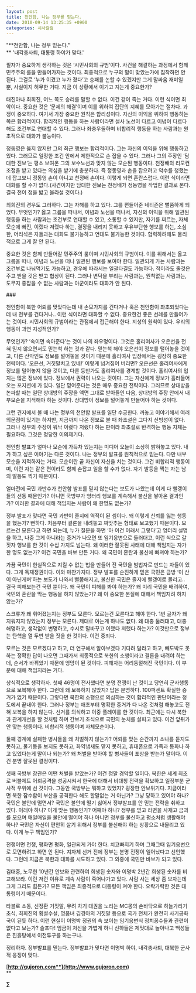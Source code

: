 ```yaml
---
layout: post
title: 천안함, 나는 정부를 믿는다.
date: 2010-09-14 13:25:35 +0900
categories: 시사칼럼
---
```

"**천안함, 나는 정부 믿는다."  
** '내각총사퇴, 대통령 하야가 맞다.'

  


필자가 중요하게 생각하는 것은 ‘시민사회의 규범’이다. 사건을 해결하는 과정에서 함께 민주주의 룰을 만들어가자는 것이다. 최종적으로 누구의 말이 맞았는가에 집착하면 안 된다. 그걸로 ‘누가 이겼고 누가 졌다’고 승패를 논할 수 있겠지만 그게 말싸움 재미일 뿐, 사실이지 허무한 거다. 지금 이 상황에서 이기고 지는게 중요한가?



태진아나 최희진, 어느 쪽도 승리를 말할 수 없다. 이건 같이 죽는 거다. 이런 식이면 최악이다. 중요한 것은 ‘문제의 해결’이며 이를 위하여 집단의 지혜를 모아가는 절차다. 과정이 중요하다. 여기서 가장 중요한 원칙은 합리성이다. 자신의 이익을 위하여 행동하는 쪽은 합리적이다. 합리적인 행동을 하는 사람이라면 설사 노선이 다르고 이념이 다르다 해도 조건부로 연대할 수 있다. 그러나 좌충우돌하며 비합리적 행동을 하는 사람과는 원초적으로 대화가 불능이다. 



정동영은 옳지 않지만 그의 최근 행보는 합리적이다. 그는 자신의 이익을 위해 행동하고 있다. 그러므로 일정한 조건 안에서 제한적으로 손 잡을 수 있다. 그러나 그의 주장인 ‘담대한 진보’는 평소 보여온 그의 보수노선과 맞지 않는 모순된 행동이다. 천정배의 리모컨 조정을 받고 있다는 의심을 받기에 충분하다. 즉 정동영과 손을 잡으려고 악수를 청했는데 잡고보니 정동영 손이 아니고 천정배 손이다. 이렇게 되면 혼란스럽다. 이런 식이라면 대화를 할 수가 없다.(사견이지만 담대한 진보는 천정배가 정동영을 작업한 결과로 본다. 결국 천이 정을 밟고 올라설 것이다.)



최희진의 경우도 그러하다. 그는 자해를 하고 있다. 그를 편들어준 네티즌은 뻘쭘하게 되었다. 무엇인가? 옳고 그름을 떠나서, 이념과 노선을 떠나서, 자신의 이익을 위해 일관된 행동을 하는 사람과는 조건부로 연대할 수 있고, 소통할 수 있지만, 자기를 찌르는, 자체모순에 빠진, 이랬다 저랬다 하는, 결정을 내리지 못하고 우유부단한 행보를 하는, 소심한, 어리석은 자들과는 대화도 불가능하고 연대도 불가능한 것이다. 협력하려해도 물리적으로 그게 잘 안 된다.



중요한 것은 함께 만들어갈 민주주의 룰이며 시민사회의 규범이다. 이를 위해서는 옳고 그름을 떠나, 이념과 노선을 떠나 일관된 행보를 보여야 한다. 일관되게 가는 사람과는 조건부로 나눠먹기도 가능하고, 경우에 따라서는 일괄타결도 가능하다. 적이라도 줄것은 주고 받을 것은 받고 협상이 된다. 그러나 변덕을 부리는 사람과는, 원칙없는 사람과는, 도무지 종잡을 수 없는 사람과는 아군이라도 대화가 안 된다. 



\### 



천안함이 북한 어뢰를 맞았다는데 내 손모가지를 건다거나 혹은 천안함이 좌초되었다는데 내 전부를 건다거나.. 이런 식이라면 대화할 수 없다. 중요한건 좋은 선례를 만들어가는 것이다. 시민사회의 규범이라는 관점에서 접근해야 한다. 지성의 원칙이 있다. 우리의 행동이 과연 지성적인가?



무엇인가? ‘속이면 속아준다’는 것이 나의 좌우명이다. 그것은 홀리여사가 오은선을 전혀 믿지 않으면서도 믿는척 하는 것과 같다. 믿는척 해야 오은선이 정보를 털어놓을 것이고, 다른 산악인도 정보를 털어놓을 것이기 때문에 홀리여사 입장에서는 굉장히 중요한 전략이다. ‘오은선, 거짓말치고 있네!’ 이렇게 넘겨짚어 버리면? 오은선은 홀리여사에게 정보를 털어놓지 않을 것이고, 다른 등반가도 홀리여사를 경계할 것이다. 홀리여사의 입지는 많은 정보에 있다. 정보에서 권력이 나오는 것이다. 그는 자신에게 정보가 흘러들어오는 포지션에 가 있다. 일단 믿어준다는 것은 매우 중요한 전략이다. 그러므로 상대방을 논파할 때는 일단 상대방의 주장을 액면 그대로 받아들인 다음, 상대방의 주장 안에서 내부모순을 지적해야 하는 것이다. 상대방이 정보를 털어놓게 만들어야 하는 것이다. 



그런 견지에서 볼 때 나는 정부의 천안함 발표를 일단 수긍한다. 까놓고 이야기해서 여러 의문점이 있기는 하지만, 지금까지 나온 정보로 볼 때 좌초설은 그다지 신빙성이 없다. 그러나 정부의 주장이 워낙 이랬다 저랬다 하는 판이라 좌초설로 반격하는 행동 자체는 필요하다. 그것은 정당한 이의제기다. 



천안함 발표가 얼마나 모순에 가득차 있는지는 미디어 오늘이 소상히 밝혀놓고 있다. 내가 하고 싶은 이야기는 다른 것이다. 나는 정부의 발표를 원칙적으로 믿는다. 다만 내부모순을 지적하자는 거다. 모순이란 곧 자신이 자신을 치는 것이다. 그건 비합리적 행동이며, 이런 자는 같은 편이라도 함께 손잡고 일을 할 수가 없다. 자기 발등을 찍는 자는 남의 발등도 찍기 때문이다. 



얼마전에 국민 과반수가 천안함 발표를 믿지 않는다는 보도가 나왔는데 이게 다 빨갱이들의 선동 때문인가? 아니면 국방부가 엉터리 행보를 계속해서 불신을 쌓아온 결과인가? 이러한 결과에 대해 책임지는 사람이 왜 한명도 없는가?



정부 발표가 맞다면 국민 과반이 졸지에 역적이 된 셈이다. 왜 이렇게 신뢰를 잃는 행동을 했는가? 뻔하다. 처음부터 결론을 내려놓고 짜맞추는 형태로 보고했기 때문이다. 모르는건 모른다고 하면 되는데, 누가 질문을 하면 ‘아 이건 이래서 그렇다’고 엉터리 설명을 하고, 나중 그게 아니라는 증거가 나오면 또 임기응변으로 둘러대고, 이런 식으로 갈짓자 행보를 한 것이 수십 가지도 넘는다. 왜 이러한 잘못된 사태에 대해 책임지는 자가 한 명도 없는가? 이건 국민을 바보 만든 거다. 왜 국민이 혼란과 불신에 빠져야 하는가?



가끔 국민이 현실적으로 지킬 수 없는 법을 만들어 전 국민을 범법자로 만드는 자들이 있다. 그게 독재정권이다. 이와 마찬가지다. 정부 발표를 순진하게 믿은 국민은 금방 ‘이 산이 아닌게벼’하는 보도가 나와서 뻘쭘해지고, 불신한 국민은 졸지에 빨갱이로 몰리고.. 결국 피해보는건 국민 뿐이다. 왜 국민이 피해를 봐야 하는가? 왜 미리 국민을 배려하여, 국민의 혼란을 막는 행동을 하지 않았는가? 왜 이 중요한 본질에 대해서 책임지려 하지 않는가?



스크류가 왜 휘어졌는지는 정부도 모른다. 모르는건 모른다고 해야 한다. 1번 글자가 왜 지워지지 않았는지 정부는 모른다. 제대로 아는게 하나도 없다. 왜 대충 둘러대고, 대충 해명하고, 생각없이 변명하고, 수시로 말바꾸고 이랬다 저랬다 하는가? 이것만으로 정부는 탄핵을 열 두번 받을 짓을 한 것이다. 이건 중죄다.



모르는 것은 모르겠다고 하고, 더 연구해서 알아보겠다 기다려 달라고 하고, 빼도박도 못하는 정확한 답이 나오면 그때가서 최종적으로 북한의 소행이라고 결론을 내려야 하는데, 순서가 바뀌었기 때문에 엉망이 된 것이다. 피해자는 어리둥절해진 국민이다. 이 부분에 대해 책임지라는 거다. 



상식적으로 생각하자. 첫째 46명이 전사했다면 분명 전쟁이 난 것이고 당연히 군사행동으로 보복해야 한다. 그런데 왜 보복하지 않았지? 답은 분명하다. 100퍼센트 확실한 증거가 없기 때문이다. 그렇다면 북한의 소행으로 의심하는 것이 합리적인 판단이라는 정도에서 끝내야 한다. 그러나 정부는 애초부터 명확한 증거가 다 나온 것처럼 해놓고도 전혀 보복을 하지 않는다. 선거를 의식하고 이중 플레이를 한 것이다. 최근에는 다시 북한과 관계개선을 할 것처럼 하며 간보기 초식으로 국민의 눈치를 살피고 있다. 이건 앞뒤가 안 맞는 행동이다. 비합리적 행동이며 자체모순이다. 



둘째 경계에 실패한 병사들을 왜 처벌하지 않는가? 어뢰를 맞는 순간까지 소나를 듣지도 못하고, 물기둥을 보지도 못하고, 화약냄새도 맡지 못하고, 휴대폰으로 가족과 통화나 하고 있었다는게 말이나 되는가? 왜 처벌을 받아야 할 병사들이 포상을 받는가 말이다. 이건 분명 잘못된 결정이다. 



셋째 국방부 장관은 어떤 처벌을 받았는가? 이건 정말 경악할 일이다. 북한은 세계 최초로 버블제트 어뢰공격을 성공시켜서 한국에 대해서 비대칭 전력을 확보하고 일정부분 군사적 우위에 선 것이다. 그동안 국방부는 뭐하고 있었지? 굉장한 안보위기다. 지금이라면 북한 잠수함이 부산을 공격한다 해도 할말없는 거 아닌가? 그냥 당하고 있어야 하나? 국민은 불안에 떨면서? 국민은 불안에 떨기 싫어서 정부발표를 안 믿는 전략을 취하고 있다. 이래야 하나? 이게 맞는 행동인가? 어째야 하나? 정부를 믿고 라면을 사재고 금괴를 모으며 매일매일을 불안에 떨어야 하나 아니면 정부를 불신하고 평소처럼 생활해야 하나? 국민은 자신이 편안히 살기 위해서 정부를 불신해야 하는 상황으로 내몰리고 있다. 이게 누구 책임인가? 



전쟁이면 전쟁, 평화면 평화, 일관되게 가야 한다. 치고빠지기 하며 그때그때 임기응변으로 모면하려고 하면 안 된다. 지자체 선거 전에 정부는 분명 전쟁이 일어났다고 선언했다. 그런데 지금은 북한과 대화를 시도하고 있다. 그 와중에 국민만 바보가 되고 있다. 



김대중, 노무현 10년간 안보와 관련하여 희생된 숫자와 이명박 2년간 희생된 숫자를 비교해보라. 이런 저런 이유로 계속 사람이 죽어나가고 있다. 사람 사는 세상 좀 보자는데 그게 그리도 힘든가? 모든 책임은 최종적으로 대통령이 져야 한다. 오락가락한 것은 대통령이기 때문이다. 



타블로 소동, 신정환 거짓말, 무려 차기 대권을 노리는 MC몽의 손바닥으로 하늘가리기 초식, 최희진의 횡설수설, 명품녀 김경아의 거짓말 등으로 국가 전체가 완전히 사기공화국이 된듯 하다. 이런 현실이 이명박 정권의 속 보이는 임기응변식 정치꽁수들과 관련이 없다고 보는가? 슬프다! 임금이 처신을 가볍게 하니 신하들은 제멋대로 놀아나고 백성들은 진흙탕에서 이전투구를 하는구나. 



정리하자. 정부발표를 믿는다. 정부발표가 맞다면 이명박 하야, 내각총사퇴, 대북한 군사적 응징이 맞다. 







[**http://gujoron.com**](http://www.gujoron.com)**  
** 

**∑**
